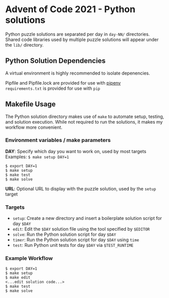 # Advent of Code 2021 - Python solutions

Python puzzle solutions are separated per day in `day-NN/` directories.  Shared code libraries used by multiple puzzle solutions will appear under the `lib/` directory.

## Python Solution Dependencies
A virtual environment is highly recommended to isolate depenencies.

Pipfile and Pipfile.lock are provided for use with [pipenv](https://pipenv.pypa.io/en/latest/)  
`requirements.txt` is provided for use with `pip`


## Makefile Usage
The Python solution directory makes use of `make` to automate setup, testing, and solution execution.  While not required to run the solutions, it makes my workflow more convenient.

### Environment variables / make parameters
**DAY**: Specify which day you want to work on, used by most targets   
Examples:
`$ make setup DAY=1`  
```
$ export DAY=1
$ make setup
$ make test
$ make solve
```
**URL**: Optional URL to display with the puzzle solution, used by the `setup` target

### Targets
- `setup`: Create a new directory and insert a boilerplate solution script for day `$DAY`
- `edit`: Edit the `$DAY` solution file using the tool specified by `$EDITOR`
- `solve`: Run the Python solution script for day `$DAY`
- `timer`: Run the Python solution script for day `$DAY` using `time`
- `test`: Run Python unit tests for day `$DAY` via `$TEST_RUNTIME`

### Example Workflow
```
$ export DAY=1
$ make setup
$ make edit
<...edit solution code...>
$ make test
$ make solve
```
